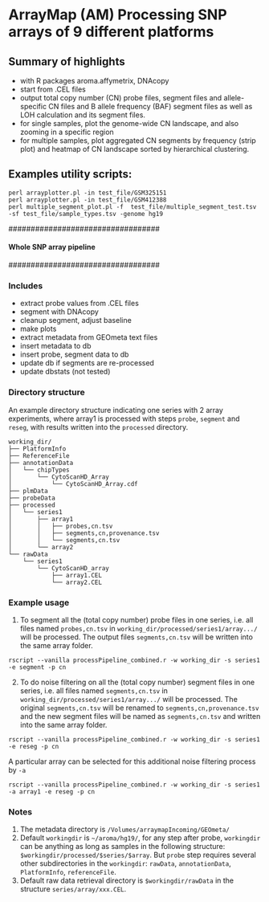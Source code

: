 # ArrayMap (AM) Processing SNP arrays of 9 different platforms

## Summary of highlights
 * with R packages aroma.affymetrix, DNAcopy
 * start from .CEL files
 * output total copy number (CN) probe files, segment files and allele-specific CN files and B allele frequency (BAF) segment files as well as LOH calculation and its segment files.
 * for single samples, plot the genome-wide CN landscape, and also zooming in a specific region
 * for multiple samples, plot aggregated CN segments by frequency (strip plot) and heatmap of CN landscape sorted by hierarchical clustering.

## Examples utility scripts:

```
perl arrayplotter.pl -in test_file/GSM325151
perl arrayplotter.pl -in test_file/GSM412388
perl multiple_segment_plot.pl -f  test_file/multiple_segment_test.tsv -sf test_file/sample_types.tsv -genome hg19
```

##################################
#### Whole SNP array pipeline ####
##################################

### Includes

* extract probe values from .CEL files 
* segment with DNAcopy
* cleanup segment, adjust baseline
* make plots
* extract metadata from GEOmeta text files
* insert metadata to db
* insert probe, segment data to db
* update db if segments are re-processed
* update dbstats (not tested)

### Directory structure
An example directory structure indicating one series with 2 array experiments, where array1 is processed with steps `probe`, `segment` and `reseg`, with results written into the `processed` directory.
```
working_dir/
├── PlatformInfo
├── ReferenceFile
├── annotationData
│   └── chipTypes
│       └── CytoScanHD_Array
│           └── CytoScanHD_Array.cdf
├── plmData
├── probeData
├── processed
│   └── series1
│       ├── array1
│       │   ├── probes,cn.tsv
│       │   ├── segments,cn,provenance.tsv
│       │   └── segments,cn.tsv
│       └── array2
└── rawData
    └── series1
        └── CytoScanHD_array
            ├── array1.CEL
            └── array2.CEL
```

### Example usage

1. To segment all the (total copy number) probe files in one series, i.e. all files named `probes,cn.tsv` in `working_dir/processed/series1/array.../` will be processed. The output files `segments,cn.tsv` will be written into the same array folder.
```
rscript --vanilla processPipeline_combined.r -w working_dir -s series1 -e segment -p cn
```

2. To do noise filtering on all the (total copy number) segment files in one series, i.e. all files named `segments,cn.tsv` in `working_dir/processed/series1/array.../` will be processed. The original `segments,cn.tsv` will be renamed to `segments,cn,provenance.tsv` and the new segment files will be named as `segments,cn.tsv` and written into the same array folder.
```
rscript --vanilla processPipeline_combined.r -w working_dir -s series1 -e reseg -p cn
```
A particular array can be selected for this additional noise filtering process by `-a`
```
rscript --vanilla processPipeline_combined.r -w working_dir -s series1 -a array1 -e reseg -p cn
```


### Notes

1. The metadata directory is `/Volumes/arraymapIncoming/GEOmeta/`
2. Default `workingdir` is `~/aroma/hg19/`, for any step after probe, `workingdir` can be anything as long as samples in the following structure:
`$workingdir/processed/$series/$array`. But `probe` step requires several other subdirectories in the `workingdir`: `rawData`, `annotationData`, `PlatformInfo`, `referenceFile`.
3. Default raw data retrieval directory is `$workingdir/rawData`
    in the structure `series/array/xxx.CEL`.
